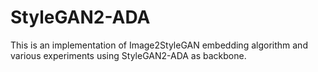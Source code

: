 # StyleGAN2-ADA
This is an implementation of Image2StyleGAN embedding algorithm and various experiments using StyleGAN2-ADA as backbone.

